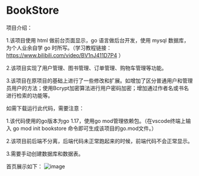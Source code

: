 # BookStore

项目介绍：

1.该项目使用 html 做前台页面显示，go 语言做后台开发，使用 mysql 数据库，为个人业余自学 go 时所写。（学习教程链接：https://www.bilibili.com/video/BV1nJ411D7P4 ）

2.该项目实现了用户管理、图书管理、订单管理、购物车管理等功能。

3.该项目在原项目的基础上进行了一些修改和扩展。如增加了区分普通用户和管理员用户的方法；使用Bcrypt加密算法进行用户密码加密；增加通过作者名或书名进行检索的功能等。


如需下载运行此代码，需要注意：

1.该代码使用的go版本为go 1.17，使用go mod管理依赖包。（在vscode终端上输入 go mod init bookstore 命令即可生成该项目的go.mod文件。）

2.该项目前后端不分离，后端代码未正常跑起来的时候，前端代码不会正常显示。

3.需要手动创建数据库和数据表。


首页展示如下：
![image](https://user-images.githubusercontent.com/84886371/166899815-5379ad07-9858-4d27-b656-37caa7212585.png)

